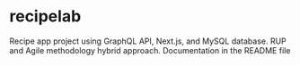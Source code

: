 # recipelab
Recipe app project using GraphQL API, Next.js, and MySQL database. RUP and Agile methodology hybrid approach. Documentation in the README file
